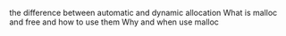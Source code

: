 the difference between automatic and dynamic allocation
What is malloc and free and how to use them
Why and when use malloc

